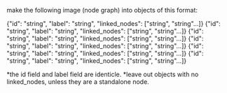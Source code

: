 
make the following image (node graph) into objects of this format:

  {"id": "string", "label": "string", "linked_nodes": ["string", "string"...]}
  {"id": "string", "label": "string", "linked_nodes": ["string", "string"...]}
  {"id": "string", "label": "string", "linked_nodes": ["string", "string"...]}
  {"id": "string", "label": "string", "linked_nodes": ["string", "string"...]}
  {"id": "string", "label": "string", "linked_nodes": ["string", "string"...]}
  {"id": "string", "label": "string", "linked_nodes": ["string", "string"...]}

*the id field and label field are identicle.
*leave out objects with no linked_nodes, unless they are a standalone node.
